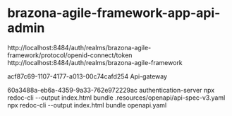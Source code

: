# brazona-agile-framework-app-api-admin

http://localhost:8484/auth/realms/brazona-agile-framework/protocol/openid-connect/token
http://localhost:8484/auth/realms/brazona-agile-framework


acf87c69-1107-4177-a013-00c74cafd254
Api-gateway 

60a3488a-eb6a-4359-9a33-762e972229ac
authentication-server
npx redoc-cli --output index.html bundle .resources/openapi/api-spec-v3.yaml
npx redoc-cli --output index.html bundle openapi.yaml